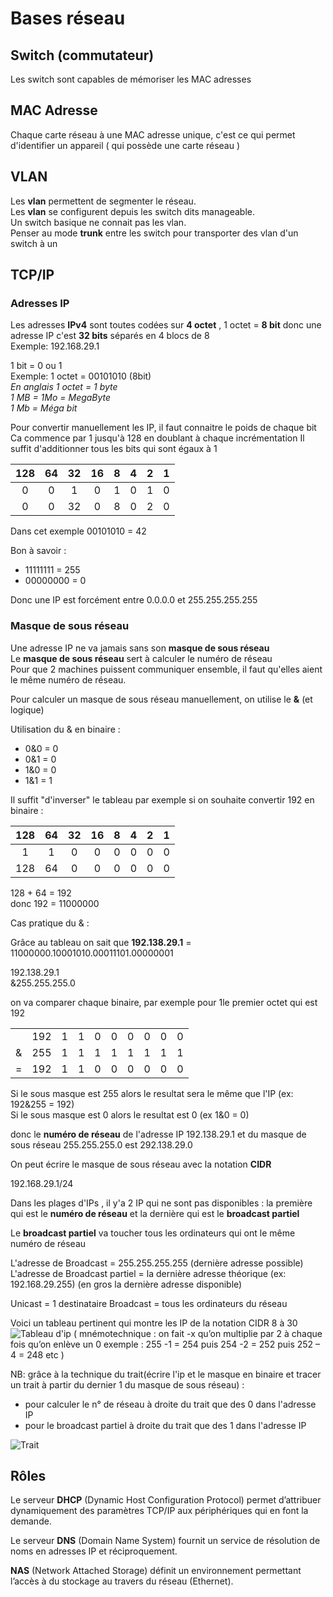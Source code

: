 # Bases réseau 

## Switch (commutateur)

Les switch sont capables de mémoriser les MAC adresses

## MAC Adresse

Chaque carte réseau à une MAC adresse unique, c'est ce qui permet d'identifier un appareil ( qui possède une carte réseau )

## VLAN

Les __vlan__ permettent de segmenter le réseau.  
Les __vlan__ se configurent depuis les switch dits manageable.  
Un switch basique ne connait pas les vlan.  
Penser au mode __trunk__ entre les switch pour transporter des vlan d'un switch à un 

## TCP/IP

### Adresses IP

Les adresses __IPv4__ sont toutes codées sur __4 octet__ , 1 octet = __8 bit__ donc une adresse IP c'est __32 bits__ séparés en 4 blocs de 8  
Exemple: 192.168.29.1  

1 bit = 0 ou 1  
Exemple: 1 octet = 00101010 (8bit)  
_En anglais 1 octet = 1 byte  
1 MB = 1Mo = MegaByte  
1 Mb = Méga bit_  

Pour convertir manuellement les IP, il faut connaitre le poids de chaque bit  
Ca commence par 1 jusqu'à 128 en doublant à chaque incrémentation 
Il suffit d'additionner tous les bits qui sont égaux à 1  


|  128  |  64   |  32   |  16   |   8   |   4   |   2   |   1   |
| :---: | :---: | :---: | :---: | :---: | :---: | :---: | :---: |
|   0   |   0   |   1   |   0   |   1   |   0   |   1   |   0   |
|   0   |   0   |  32   |   0   |   8   |   0   |   2   |   0   |

Dans cet exemple 00101010 = 42

Bon à savoir :  
- 11111111 = 255
- 00000000 = 0

Donc une IP est forcément entre 0.0.0.0 et 255.255.255.255

### Masque de sous réseau

Une adresse IP ne va jamais sans son __masque de sous réseau__  
Le __masque de sous réseau__ sert à calculer le numéro de réseau  
Pour que 2 machines puissent communiquer ensemble, il faut qu'elles aient le même numéro de réseau.

Pour calculer un masque de sous réseau manuellement, on utilise le __&__ (et logique)

Utilisation du & en binaire :
- 0&0 = 0
- 0&1 = 0
- 1&0 = 0
- 1&1 = 1

Il suffit "d'inverser" le tableau par exemple si on souhaite convertir 192 en binaire :

|  128  |  64   |  32   |  16   |   8   |   4   |   2   |   1   |
| :---: | :---: | :---: | :---: | :---: | :---: | :---: | :---: |
|   1   |   1   |   0   |   0   |   0   |   0   |   0   |   0   |
|  128  |  64   |   0   |   0   |   0   |   0   |   0   |   0   |

128 + 64 = 192  
donc 192 = 11000000

Cas pratique du & :

Grâce au tableau on sait que __192.138.29.1__ = 11000000.10001010.00011101.00000001  

192.138.29.1  
&255.255.255.0

on va comparer chaque binaire, par exemple pour 1le premier octet qui est 192

|       |       |       |       |       |       |       |       |       |       |
| :---: | :---: | :---: | :---: | :---: | :---: | :---: | :---: | :---: | :---: |
|       |  192  |   1   |   1   |   0   |   0   |   0   |   0   |   0   |   0   |
|   &   |  255  |   1   |   1   |   1   |   1   |   1   |   1   |   1   |   1   |
|   =   |  192  |   1   |   1   |   0   |   0   |   0   |   0   |   0   |   0   |


Si le sous masque est 255 alors le resultat sera le même que l'IP (ex: 192&255 = 192)  
Si le sous masque est 0 alors le resultat est 0 (ex 1&0 = 0)

donc le __numéro de réseau__ de l'adresse IP 192.138.29.1 et du masque de sous réseau 255.255.255.0 est 292.138.29.0

On peut écrire le masque de sous réseau avec la notation __CIDR__ 

192.168.29.1/24


Dans les plages d'IPs , il y'a 2 IP qui ne sont pas disponibles : la première qui est le __numéro de réseau__ et la dernière qui est le __broadcast partiel__

Le __broadcast partiel__ va toucher tous les ordinateurs qui ont le même numéro de réseau

L'adresse de Broadcast = 255.255.255.255 (dernière adresse possible)
L'adresse de Broadcast partiel = la dernière adresse théorique (ex: 192.168.29.255)
(en gros la dernière adresse disponible)

Unicast = 1 destinataire
Broadcast = tous les ordinateurs du réseau

Voici un tableau pertinent qui montre les IP de la notation CIDR 8 à 30  
![Tableau d'ip](ips.png)
( mnémotechnique : on fait -x qu’on multiplie par 2 à chaque fois qu’on enlève 
un 0 exemple : 255 -1 = 254 puis 254 -2 = 252 puis 252 – 4 = 248 etc )  


NB: grâce à la technique du trait(écrire l'ip et le masque en binaire et tracer un trait à partir du dernier 1 du masque de sous réseau) :  

- pour calculer le n° de réseau à droite du trait que des 0 dans l'adresse IP
- pour le broadcast partiel à droite du trait que des 1 dans l'adresse IP  

![Trait](exemple_du_trait.png)  




## Rôles

Le serveur __DHCP__ (Dynamic Host Configuration Protocol) permet d’attribuer dynamiquement des paramètres TCP/IP aux périphériques qui en font la demande. 

Le serveur __DNS__ (Domain Name System) fournit un service de résolution de noms en adresses IP et réciproquement.

__NAS__ (Network Attached Storage) définit un environnement permettant l’accès à du stockage au travers du réseau (Ethernet).
